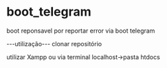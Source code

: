 # boot_telegram

boot reponsavel por reportar error via boot telegram

---utilização---
clonar repositório


utilizar Xampp ou via terminal 
localhost->pasta htdocs
